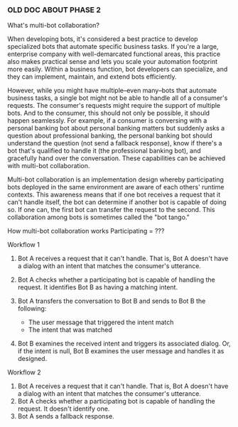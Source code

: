 ### OLD DOC ABOUT PHASE 2

What's multi-bot collaboration?

When developing bots, it's considered a best practice to develop specialized bots that automate specific business tasks. If you're a large, enterprise company with well-demarcated functional areas, this practice also makes practical sense and lets you scale your automation footprint more easily. Within a business function, bot developers can specialize, and they can implement, maintain, and extend bots efficiently.

However, while you might have multiple–even many–bots that automate business tasks, a single bot might not be able to handle all of a consumer's requests. The consumer's requests might require the support of multiple bots. And to the consumer, this should not only be possible, it should happen seamlessly. For example, if a consumer is conversing with a personal banking bot about personal banking matters but suddenly asks a question about professional banking, the personal banking bot should understand the question (not send a fallback response), know if there's a bot that's qualified to handle it (the professional banking bot), and gracefully hand over the conversation. These capabilities can be achieved with multi-bot collaboration.

Multi-bot collaboration is an implementation design whereby participating bots deployed in the same environment are aware of each others' runtime contexts. This awareness means that if one bot receives a request that it can't handle itself, the bot can determine if another bot is capable of doing so. If one can, the first bot can transfer the request to the second. This collaboration among bots is sometimes called the "bot tango."

How multi-bot collaboration works
Participating = ???

Workflow 1

1. Bot A receives a request that it can't handle. That is, Bot A doesn't have a dialog with an intent that matches the consumer's utterance.
2. Bot A checks whether a participating bot is capable of handling the request. It identifies Bot B as having a matching intent.
3. Bot A transfers the conversation to Bot B and sends to Bot B the following:

    * The user message that triggered the intent match
    * The intent that was matched

4. Bot B examines the received intent and triggers its associated dialog. Or, if the intent is null, Bot B examines the user message and handles it as designed.

Workflow 2

1. Bot A receives a request that it can't handle. That is, Bot A doesn't have a dialog with an intent that matches the consumer's utterance.
2. Bot A checks whether a participating bot is capable of handling the request. It doesn't identify one.
3. Bot A sends a fallback response.
